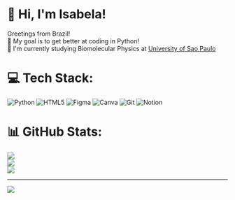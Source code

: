 # 💫 Hi, I'm Isabela!
Greetings from Brazil!<br/>
🎯 My goal is to get better at coding in Python!<br/>
🧬 I'm currently studying Biomolecular Physics at [University of Sao Paulo](https://www5.usp.br/)<br/>


# 💻 Tech Stack:
![Python](https://img.shields.io/badge/python-3670A0?style=for-the-badge&logo=python&logoColor=ffdd54) ![HTML5](https://img.shields.io/badge/html5-%23E34F26.svg?style=for-the-badge&logo=html5&logoColor=white) ![Figma](https://img.shields.io/badge/figma-%23F24E1E.svg?style=for-the-badge&logo=figma&logoColor=white) ![Canva](https://img.shields.io/badge/Canva-%2300C4CC.svg?style=for-the-badge&logo=Canva&logoColor=white) ![Git](https://img.shields.io/badge/git-%23F05033.svg?style=for-the-badge&logo=git&logoColor=white) ![Notion](https://img.shields.io/badge/Notion-%23000000.svg?style=for-the-badge&logo=notion&logoColor=white)
# 📊 GitHub Stats:
![](https://github-readme-stats.vercel.app/api?username=bbbelaramos&theme=tokyonight&hide_border=false&include_all_commits=true&count_private=false)<br/>
![](https://github-readme-streak-stats.herokuapp.com/?user=bbbelaramos&theme=tokyonight&hide_border=false)<br/>
![](https://github-readme-stats.vercel.app/api/top-langs/?username=bbbelaramos&theme=tokyonight&hide_border=false&include_all_commits=true&count_private=false&layout=compact)

---
[![](https://visitcount.itsvg.in/api?id=bbbelaramos&icon=0&color=9)](https://visitcount.itsvg.in)

<!-- Proudly created with GPRM ( https://gprm.itsvg.in ) -->
